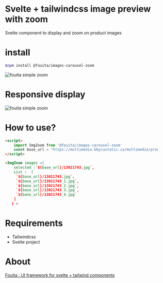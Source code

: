 # Svelte + tailwindcss image preview with zoom

Svelte component to display and zoom on product images

# install
```bash
$npm install @fouita/images-carousel-zoom
```

![fouita simple zoom](https://cdn.fouita.com/assets/pics/template/image-zoom/carousel-zoom.gif)

# Responsive display

![fouita simple zoom](https://cdn.fouita.com/assets/pics/template/image-zoom/small-screen.jpg)

# How to use?

```html
<script>
    import ImgZoom from '@fouita/images-carousel-zoom'
    const base_url = "https://multimedia.bbycastatic.ca/multimedia/products/500x500/130/13021"
</script>

<ImgZoom images ={
    selected :`${base_url}/13021743.jpg`,
	List :  [
	 `${base_url}/13021743.jpg`,
	 `${base_url}/13021743_1.jpg`,
     `${base_url}/13021743_2.jpg`,
     `${base_url}/13021743_3.jpg`,
     `${base_url}/13021743_4.jpg`
	]
   } >
```

# Requirements
* Tailwindcss 
* Svelte project

# About
[Fouita : UI framework for svelte + tailwind components](https://fouita.com)


